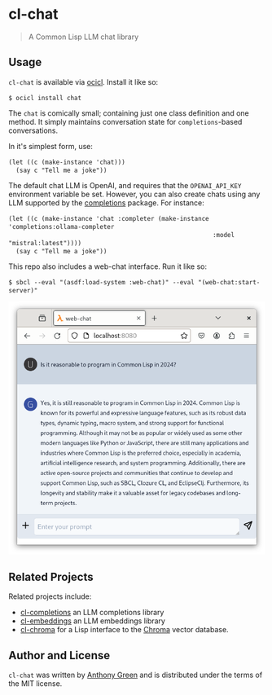 # cl-chat
> A Common Lisp LLM chat library

Usage
------

`cl-chat` is available via [ocicl](https://github.com/ocicl/ocicl).  Install it like so:
```
$ ocicl install chat
```
The `chat` is comically small; containing just one class definition and one method.  It simply maintains conversation state for `completions`-based conversations.

In it's simplest form, use:
```common lisp
(let ((c (make-instance 'chat)))
  (say c "Tell me a joke"))
```

The default chat LLM is OpenAI, and requires that the `OPENAI_API_KEY`
environment variable be set.  However, you can also create chats using any LLM supported by
the [completions](https://github.com/atgreen/cl-completions) package.  For instance:

```common lisp
(let ((c (make-instance 'chat :completer (make-instance 'completions:ollama-completer
                                                        :model "mistral:latest"))))
  (say c "Tell me a joke"))
```

This repo also includes a web-chat interface.  Run it like so:
```
$ sbcl --eval "(asdf:load-system :web-chat)" --eval "(web-chat:start-server)"
```

![alt text](static/images/web-chat.png "web-chat UI")

Related Projects
-----------------

Related projects include:
* [cl-completions](https://github.com/atgreen/cl-completions) an LLM completions library
* [cl-embeddings](https://github.com/atgreen/cl-embeddings) an LLM embeddings library
* [cl-chroma](https://github.com/atgreen/cl-chroma) for a Lisp interface to the [Chroma](https://www.trychroma.com/) vector database.

Author and License
-------------------

``cl-chat`` was written by [Anthony
Green](https://github.com/atgreen) and is distributed under the terms
of the MIT license.
